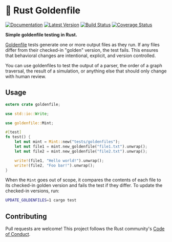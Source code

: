 # 👑 Rust Goldenfile

[![Documentation](https://docs.rs/goldenfile/badge.svg)](https://docs.rs/goldenfile) [![Latest Version](https://img.shields.io/crates/v/goldenfile.svg)](https://crates.io/crates/goldenfile) [![Build Status](https://github.com/calder/rust-goldenfile/actions/workflows/test.yaml/badge.svg)](https://github.com/calder/rust-goldenfile/actions/workflows/test.yaml?query=branch%3Amain) [![Coverage Status](https://codecov.io/github/calder/rust-goldenfile/branch/main/graph/badge.svg?token=ROF7q6w5no)](https://app.codecov.io/gh/calder/rust-goldenfile)

**Simple goldenfile testing in Rust.**

[Goldenfile](https://softwareengineering.stackexchange.com/questions/358786/what-is-golden-files) tests generate one or more output files as they run. If any files differ from their checked-in "golden" version, the test fails. This ensures that behavioral changes are intentional, explicit, and version controlled.

You can use goldenfiles to test the output of a parser, the order of a graph traversal, the result of a simulation, or anything else that should only change with human review.

## Usage

```rust
extern crate goldenfile;

use std::io::Write;

use goldenfile::Mint;

#[test]
fn test() {
    let mut mint = Mint::new("tests/goldenfiles");
    let mut file1 = mint.new_goldenfile("file1.txt").unwrap();
    let mut file2 = mint.new_goldenfile("file2.txt").unwrap();

    write!(file1, "Hello world!").unwrap();
    write!(file2, "Foo bar!").unwrap();
}
```

When the `Mint` goes out of scope, it compares the contents of each file to its checked-in golden version and fails the test if they differ. To update the checked-in versions, run:
```sh
UPDATE_GOLDENFILES=1 cargo test
```

## Contributing

Pull requests are welcome! This project follows the Rust community's [Code of Conduct](https://www.rust-lang.org/policies/code-of-conduct).

